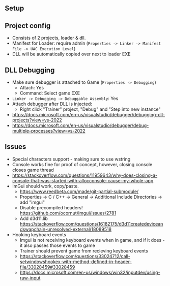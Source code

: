 ## Setup

## Project config
- Consists of 2 projects, loader & dll.
- Manifest for Loader: require admin (`Properties -> Linker -> Manifest File -> UAC Execution Level`)
- DLL will be automatically copied over next to loader EXE

## DLL Debugging
- Make sure debugger is attached to Game (`Properties -> Debugging`)
	- Attach: Yes
	- Command: Select game EXE
- `Linker -> Debugging -> Debuggable Assembly`: Yes
- Attach debugger after DLL is injected:
	- Right click "Trainer" project, "Debug" and "Step into new instance"
- https://docs.microsoft.com/en-us/visualstudio/debugger/debugging-dll-projects?view=vs-2022
- https://docs.microsoft.com/en-us/visualstudio/debugger/debug-multiple-processes?view=vs-2022

## Issues
- Special characters support - making sure to use wstring
- Console works fine for proof of concept, however, closing console closes game thread
- https://stackoverflow.com/questions/11959643/why-does-closing-a-console-that-was-started-with-allocconsole-cause-my-whole-app
- ImGui should work, copy/paste.
	- https://www.reedbeta.com/made/git-partial-submodule/
	- Properties -> C / C++ -> General -> Additional Include Directories -> add "imgui"
	- Disable precompiled headers! https://github.com/ocornut/imgui/issues/2781
	- Add d3d11.lib https://stackoverflow.com/questions/16182175/d3d11createdeviceandswapchain-unresolved-external/18089518
- Hooking keyboard events
	- Imgui is not receiving keyboard events when in game, and if it does - it also passes those events to game
	- Trainer should prevent game from recieving keyboard events
	- https://stackoverflow.com/questions/33024712/call-setwindowshookex-with-method-defined-in-header-file/33028459#33028459
	- https://docs.microsoft.com/en-us/windows/win32/inputdev/using-raw-input